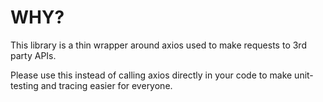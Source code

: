 # WHY?

This library is a thin wrapper around axios used to make requests to 3rd party APIs.

Please use this instead of calling axios directly in your code to make unit-testing and tracing easier for everyone.
